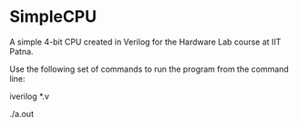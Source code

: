 SimpleCPU
=========

A simple 4-bit CPU created in Verilog for the Hardware Lab course at IIT Patna.


Use the following set of commands to run the program from the command line:

iverilog *.v

./a.out
